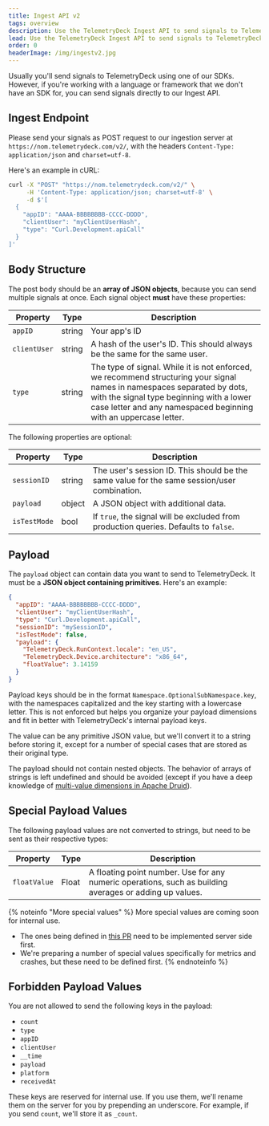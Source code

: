 ```yaml
---
title: Ingest API v2
tags: overview
description: Use the TelemetryDeck Ingest API to send signals to TelemetryDeck
lead: Use the TelemetryDeck Ingest API to send signals to TelemetryDeck
order: 0
headerImage: /img/ingestv2.jpg
---
```


Usually you'll send signals to TelemetryDeck using one of our SDKs. However, if you're working with a language or framework that we don't have an SDK for, you can send signals directly to our Ingest API.

## Ingest Endpoint

Please send your signals as POST request to our ingestion server at `https://nom.telemetrydeck.com/v2/`, with the headers `Content-Type: application/json` and `charset=utf-8`.

Here's an example in cURL:

```bash
curl -X "POST" "https://nom.telemetrydeck.com/v2/" \
     -H 'Content-Type: application/json; charset=utf-8' \
     -d $'[
  {
    "appID": "AAAA-BBBBBBBB-CCCC-DDDD",
    "clientUser": "myClientUserHash",
    "type": "Curl.Development.apiCall"
  }
]'
```

## Body Structure

The post body should be an **array of JSON objects**, because you can send multiple signals at once. Each signal object **must** have these properties:

| Property     | Type   | Description                                                                                                                                                                                                                              |
| ------------ | ------ | ---------------------------------------------------------------------------------------------------------------------------------------------------------------------------------------------------------------------------------------- |
| `appID`      | string | Your app's ID                                                                                                                                                                                                                            |
| `clientUser` | string | A hash of the user's ID. This should always be the same for the same user.                                                                                                                                                               |
| `type`       | string | The type of signal. While it is not enforced, we recommend structuring your signal names in namespaces separated by dots, with the signal type beginning with a lower case letter and any namespaced beginning with an uppercase letter. |

The following properties are optional:

| Property     | Type   | Description                                                                                 |
| ------------ | ------ | ------------------------------------------------------------------------------------------- |
| `sessionID`  | string | The user's session ID. This should be the same value for the same session/user combination. |
| `payload`    | object | A JSON object with additional data.                                                         |
| `isTestMode` | bool   | If `true`, the signal will be excluded from production queries. Defaults to `false`.        |

## Payload

The `payload` object can contain data you want to send to TelemetryDeck. It must be a **JSON object containing primitives**. Here's an example:

```json
{
  "appID": "AAAA-BBBBBBBB-CCCC-DDDD",
  "clientUser": "myClientUserHash",
  "type": "Curl.Development.apiCall",
  "sessionID": "mySessionID",
  "isTestMode": false,
  "payload": {
    "TelemetryDeck.RunContext.locale": "en_US",
    "TelemetryDeck.Device.architecture": "x86_64",
    "floatValue": 3.14159
  }
}
```

Payload keys should be in the format `Namespace.OptionalSubNamespace.key`, with the namespaces capitalized and the key starting with a lowercase letter. This is not enforced but helps you organize your payload dimensions and fit in better with TelemetryDeck's internal payload keys.

The value can be any primitive JSON value, but we'll convert it to a string before storing it, except for a number of special cases that are stored as their original type.

The payload should not contain nested objects. The behavior of arrays of strings is left undefined and should be avoided (except if you have a deep knowledge of [multi-value dimensions in Apache Druid](https://druid.apache.org/docs/latest/querying/multi-value-dimensions/)).

## Special Payload Values

The following payload values are not converted to strings, but need to be sent as their respective types:

| Property     | Type  | Description                                                                                             |
| ------------ | ----- | ------------------------------------------------------------------------------------------------------- |
| `floatValue` | Float | A floating point number. Use for any numeric operations, such as building averages or adding up values. |

{% noteinfo "More special values" %}
More special values are coming soon for internal use.

- The ones being defined in [this PR](https://github.com/TelemetryDeck/docs/pull/85) need to be implemented server side first.
- We're preparing a number of special values specifically for metrics and crashes, but these need to be defined first.
  {% endnoteinfo %}

## Forbidden Payload Values

You are not allowed to send the following keys in the payload:

- `count`
- `type`
- `appID`
- `clientUser`
- `__time`
- `payload`
- `platform`
- `receivedAt`

These keys are reserved for internal use. If you use them, we'll rename them on the server for you by prepending an underscore. For example, if you send `count`, we'll store it as `_count`.
